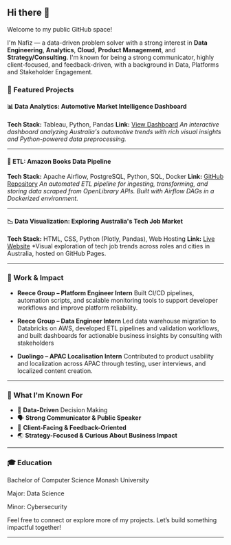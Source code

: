 

## Hi there 👋

Welcome to my public GitHub space!

I'm Nafiz — a data-driven problem solver with a strong interest in **Data Engineering**, **Analytics**, **Cloud**, **Product Management**, and **Strategy/Consulting**. I'm known for being a strong communicator, highly client-focused, and feedback-driven, with a background in Data, Platforms and Stakeholder Engagement.

### 🚀 Featured Projects

#### 📊 Data Analytics: Automotive Market Intelligence Dashboard

**Tech Stack:** Tableau, Python, Pandas
**Link:** [View Dashboard](https://public.tableau.com/app/profile/nafiz.71/viz/DataViz_1NafizIbrahima1A1/Dashboard1?publish=yes)
*An interactive dashboard analyzing Australia's automotive trends with rich visual insights and Python-powered data preprocessing.*

---

#### 🔁 ETL: Amazon Books Data Pipeline

**Tech Stack:** Apache Airflow, PostgreSQL, Python, SQL, Docker
**Link:** [GitHub Repository](https://github.com/Nafiz71/ETL-Project-OpenLibrary-Data-Pipeline)
*An automated ETL pipeline for ingesting, transforming, and storing data scraped from OpenLibrary APIs. Built with Airflow DAGs in a Dockerized environment.*

---

#### 📉 Data Visualization: Exploring Australia's Tech Job Market

**Tech Stack:** HTML, CSS, Python (Plotly, Pandas), Web Hosting
**Link:** [Live Website](https://nafiz71.github.io/DataViz/)
*Visual exploration of tech job trends across roles and cities in Australia, hosted on GitHub Pages.

---

### 🏢 Work & Impact

* **Reece Group – Platform Engineer Intern**
  Built CI/CD pipelines, automation scripts, and scalable monitoring tools to support developer workflows and improve platform reliability.

* **Reece Group – Data Engineer Intern**
  Led data warehouse migration to Databricks on AWS, developed ETL pipelines and validation workflows, and built dashboards for actionable business insights by consulting with stakeholders

* **Duolingo – APAC Localisation Intern**
  Contributed to product usability and localization across APAC through testing, user interviews, and localized content creation.

---


### 💼 What I'm Known For

* 📌 **Data-Driven** Decision Making
* 🗣 **Strong Communicator & Public Speaker**
* 🤝 **Client-Facing & Feedback-Oriented**
* 🌏 **Strategy-Focused & Curious About  Business Impact**

---

### 🎓 Education
Bachelor of Computer Science
Monash University

Major: Data Science

Minor: Cybersecurity

Feel free to connect or explore more of my projects.
Let’s build something impactful together!

---

